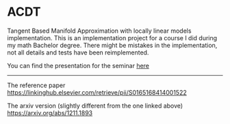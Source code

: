 # ACDT
Tangent Based Manifold Approximation with locally linear models implementation.
This is an implementation project for a course I did during my math Bachelor degree.
There might be mistakes in the implementation, not all details and tests have been reimplemented.

You can find the presentation for the seminar [here](Junkybyte/ACDT/presentation/presentation.pdf)

---
The reference paper https://linkinghub.elsevier.com/retrieve/pii/S0165168414001522

The arxiv version (slightly different from the one linked above) https://arxiv.org/abs/1211.1893
